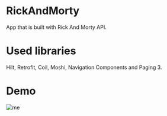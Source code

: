 # RickAndMorty
App that is built with Rick And Morty API.
# Used libraries
Hilt, Retrofit, Coil, Moshi, Navigation Components and Paging 3.
# Demo
![me](https://github.com/l1xly/RickAndMorty/blob/master/RickAndMorty.gif)
